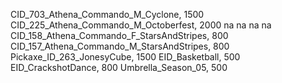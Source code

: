 CID_703_Athena_Commando_M_Cyclone, 1500
CID_225_Athena_Commando_M_Octoberfest, 2000
na
na
na
na
CID_158_Athena_Commando_F_StarsAndStripes, 800
CID_157_Athena_Commando_M_StarsAndStripes, 800
Pickaxe_ID_263_JonesyCube, 1500
EID_Basketball, 500
EID_CrackshotDance, 800
Umbrella_Season_05, 500
